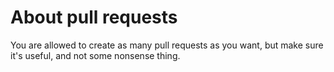 # About pull requests
You are allowed to create as many pull requests as you want, but make sure it's useful, and not some nonsense thing.
